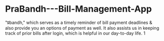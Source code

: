 # PraBandh---Bill-Management-App
"प्रbandh," which serves as a timely reminder of bill payment deadlines &amp; also provide you an options of payment as well. It also assists us in keeping track of prior bills after login, which is helpful in our day-to-day life. 1
